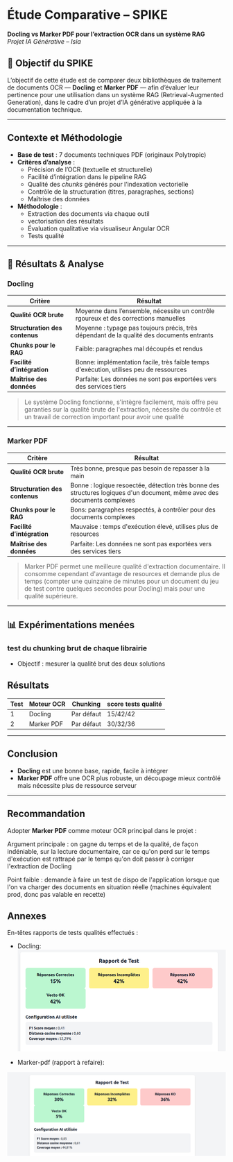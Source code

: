 # Étude Comparative – SPIKE
**Docling vs Marker PDF pour l’extraction OCR dans un système RAG**  
*Projet IA Générative – Isia*

## 🎯 Objectif du SPIKE

L’objectif de cette étude est de comparer deux bibliothèques de traitement de documents OCR — **Docling** et **Marker PDF** — afin d’évaluer leur pertinence pour une utilisation dans un système RAG (Retrieval-Augmented Generation), dans le cadre d’un projet d’IA générative appliquée à la documentation technique.

---

## Contexte et Méthodologie

- **Base de test** : 7 documents techniques PDF (originaux Polytropic)
- **Critères d’analyse** :
    - Précision de l’OCR (textuelle et structurelle)
    - Facilité d’intégration dans le pipeline RAG
    - Qualité des *chunks* générés pour l’indexation vectorielle
    - Contrôle de la structuration (titres, paragraphes, sections)
    - Maîtrise des données
- **Méthodologie** :
    - Extraction des documents via chaque outil
    - vectorisation des résultats
    - Évaluation qualitative via visualiseur Angular OCR
    - Tests qualité

---

## 📌 Résultats & Analyse

### Docling

| Critère                        | Résultat                                                                                  |
|--------------------------------|-------------------------------------------------------------------------------------------|
| **Qualité OCR brute**          | Moyenne dans l’ensemble, nécessite un contrôle rgoureux et des corrections manuelles      |
| **Structuration des contenus** | Moyenne : typage pas toujours précis, très dépendant de la qualité des documents entrants |
| **Chunks pour le RAG**         | Faible: paragraphes mal découpés et rendus                                                |
| **Facilité d’intégration**     | Bonne: implémentation facile, très faible temps d'exécution, utilises peu de ressources   |
| **Maîtrise des données**       | Parfaite: Les données ne sont pas exportées vers des services tiers                       |

> Le système Docling fonctionne, s'intègre facilement, mais offre peu garanties sur la qualité brute de l'extraction, nécessite du contrôle et un travail de correction important pour avoir une qualité 

---

### Marker PDF

| Critère                       | Résultat                                                                                                                 |
|-------------------------------|--------------------------------------------------------------------------------------------------------------------------|
| **Qualité OCR brute**         | Très bonne, presque pas besoin de repasser à la main                                                                     |
| **Structuration des contenus**| Bonne : logique resoectée, détection très bonne des structures logiques d'un document, même avec des documents complexes |
| **Chunks pour le RAG**        | Bons: paragraphes respectés, à contrôler pour des documents complexes                                                    |
| **Facilité d’intégration**    | Mauvaise : temps d'exécution élevé, utilises plus de resources                                                        |
| **Maîtrise des données**       | Parfaite: Les données ne sont pas exportées vers des services tiers                                                      |
> Marker PDF permet une meilleure qualité d'extraction documentaire. Il consomme cependant d'avantage de resources et demande plus de temps (compter une quinzaine de minutes pour un document du jeu de test contre quelques secondes pour Docling) mais pour une qualité supérieure.


---

## 📊 Expérimentations menées

###  test du chunking brut de chaque librairie
- Objectif : mesurer la qualité brut des deux solutions

## Résultats

| Test | Moteur OCR     | Chunking          | score tests qualité |
|------|----------------|-------------------|---------------------|
| 1    | Docling        | Par défaut        | 15/42/42            |
| 2    | Marker PDF     | Par défaut  | 30/32/36            |

---

## Conclusion

- **Docling** est une bonne base, rapide, facile à intégrer
- **Marker PDF** offre une OCR plus robuste, un découpage mieux contrôlé mais nécessite plus de ressource serveur

---

## Recommandation

Adopter **Marker PDF** comme moteur OCR principal dans le projet :

Argument principale : on gagne du temps et de la qualité, de façon indéniable, sur la lecture documentaire, car ce qu'on perd sur le temps d'exécution est rattrapé par le temps qu'on doit passer à corriger l'extraction de Docling

Point faible : demande à faire un test de dispo de l'application lorsque que l'on va charger des documents en situation réelle (machines équivalent prod, donc pas valable en recette)

## Annexes

En-têtes rapports de tests qualités effectués : 

- Docling:
 ![img_3.png](img_3.png)

- Marker-pdf (rapport à refaire):

![img_2.png](img_2.png)
